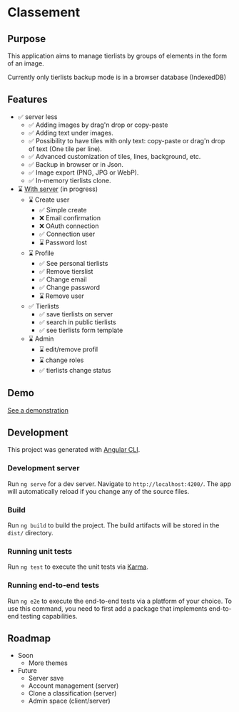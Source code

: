 # Classement

## Purpose

This application aims to manage tierlists by groups of elements in the form of an image.

Currently only tierlists backup mode is in a browser database (IndexedDB)

## Features

-   ✅ server less
    -   ✅ Adding images by drag'n drop or copy-paste
    -   ✅ Adding text under images.
    -   ✅ Possibility to have tiles with only text: copy-paste or drag'n drop of text (One tile per line).
    -   ✅ Advanced customization of tiles, lines, background, etc.
    -   ✅ Backup in browser or in Json.
    -   ✅ Image export (PNG, JPG or WebP).
    -   ✅ In-memory tierlists clone.
-   ⌛ [With server](https://git.ikilote.net/classement/serveur) (in progress)
    -   ⌛ Create user
        -   ✅ Simple create
        -   ❌ Email confirmation
        -   ❌ OAuth connection
        -   ✅ Connection user
        -   ⌛ Password lost
    -   ⌛ Profile
        -   ✅ See personal tierlists
        -   ✅ Remove tierslist
        -   ✅ Change email
        -   ✅ Change password
        -   ⌛ Remove user
    -   ✅ Tierlists
        -   ✅ save tierlists on server
        -   ✅ search in public tierlists
        -   ✅ see tierlists form template
    -   ⌛ Admin
        -   ⌛ edit/remove profil
        -   ⌛ change roles
        -   ✅ tierlists change status

## Demo

[See a demonstration](https://classement.ikilote.net/)

## Development

This project was generated with [Angular CLI](https://github.com/angular/angular-cli).

### Development server

Run `ng serve` for a dev server. Navigate to `http://localhost:4200/`. The app will automatically reload if you change any of the source files.

### Build

Run `ng build` to build the project. The build artifacts will be stored in the `dist/` directory.

### Running unit tests

Run `ng test` to execute the unit tests via [Karma](https://karma-runner.github.io).

### Running end-to-end tests

Run `ng e2e` to execute the end-to-end tests via a platform of your choice. To use this command, you need to first add a package that implements end-to-end testing capabilities.

## Roadmap

-   Soon
    -   More themes
-   Future
    -   Server save
    -   Account management (server)
    -   Clone a classification (server)
    -   Admin space (client/server)
